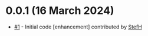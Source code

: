 # 0.0.1 (16 March 2024)
- [#1](https://github.com/StefH/SanitizedHttpLogger/pull/1) - Initial code [enhancement] contributed by [StefH](https://github.com/StefH)


